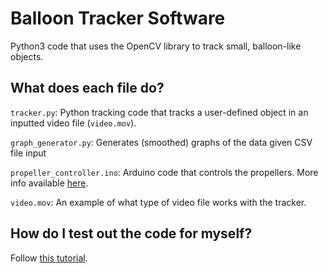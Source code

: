 # Balloon Tracker Software
Python3 code that uses the OpenCV library to track small, balloon-like objects. 

## What does each file do?
`tracker.py`: Python tracking code that tracks a user-defined object in an inputted video file (`video.mov`).

`graph_generator.py`: Generates (smoothed) graphs of the data given CSV file input

`propeller_controller.ino`: Arduino code that controls the propellers. More info available [here](https://docs.google.com/document/d/1BlSEalDKJdNWVXWj4crKdMKH4CGX_jqdr1-A1DC-urU/edit).

`video.mov`: An example of what type of video file works with the tracker.

## How do I test out the code for myself?
Follow [this tutorial](https://docs.google.com/document/d/1BlSEalDKJdNWVXWj4crKdMKH4CGX_jqdr1-A1DC-urU/edit).
